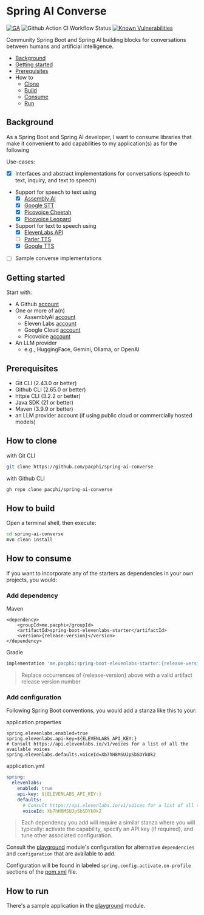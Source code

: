 # Spring AI Converse

[![GA](https://img.shields.io/badge/Release-Alpha-darkred)](https://img.shields.io/badge/Release-Alpha-darkred) ![Github Action CI Workflow Status](https://github.com/pacphi/spring-ai-converse/actions/workflows/ci.yml/badge.svg) [![Known Vulnerabilities](https://snyk.io/test/github/pacphi/spring-ai-converse/badge.svg?style=plastic)](https://snyk.io/test/github/pacphi/spring-ai-converse)

Community Spring Boot and Spring AI building blocks for conversations between humans and artificial intelligence.

* [Background](#background)
* [Getting started](#getting-started)
* [Prerequisites](#prerequisites)
* How to
    * [Clone](#how-to-clone)
    * [Build](#how-to-build)
    * [Consume](#how-to-consume)
    * [Run](#how-to-run)

## Background

As a Spring Boot and Spring AI developer, I want
to consume libraries that make it convenient to add capabilities to my application(s)
as for the following

Use-cases:

* [x] Interfaces and abstract implementations for conversations (speech to text, inquiry, and text to speech)
* Support for speech to text using
  * [x] [Assembly AI](https://www.assemblyai.com/blog/speech-recognition-in-java/)
  * [x] [Google STT](https://cloud.google.com/speech-to-text/docs/transcribe-client-libraries#client-libraries-install-java)
  * [x] [Picovoice Cheetah](https://github.com/Picovoice/cheetah?tab=readme-ov-file#java-demos)
  * [x] [Picovoice Leopard](https://github.com/Picovoice/leopard?tab=readme-ov-file#java-demos)
* Support for text to speech using 
  * [x] [ElevenLabs API](https://elevenlabs.io/docs/api-reference/text-to-speech/convert)
  * [ ] [Parler TTS](https://huggingface.co/ecyht2/parler-tts-mini-v1-GGUF)
  * [x] [Google TTS](https://cloud.google.com/text-to-speech/docs/create-audio-text-client-libraries#client-libraries-install-java)
* [ ] Sample converse implementations

## Getting started

Start with:

* A Github [account](https://github.com/signup)
* One or more of a(n)
  * AssemblyAI [account](https://www.assemblyai.com/dashboard/signup)
  * Eleven Labs [account](https://elevenlabs.io/app/sign-up)
  * Google Cloud [account](https://cloud.google.com/docs/get-started)
  * Picovoice [account](https://console.picovoice.ai/signup)
* An LLM provider
  * e.g., HuggingFace, Gemini, Ollama, or OpenAI

## Prerequisites

* Git CLI (2.43.0 or better)
* Github CLI (2.65.0 or better)
* httpie CLI (3.2.2 or better)
* Java SDK (21 or better)
* Maven (3.9.9 or better)
* an LLM provider account (if using public cloud or commercially hosted models)

## How to clone

with Git CLI

```bash
git clone https://github.com/pacphi/spring-ai-converse
```

with Github CLI

```bash
gh repo clone pacphi/spring-ai-converse
```

## How to build

Open a terminal shell, then execute:

```bash
cd spring-ai-converse
mvn clean install
```

## How to consume

If you want to incorporate any of the starters as dependencies in your own projects, you would:

### Add dependency

Maven

```maven
<dependency>
    <groupId>me.pacphi</groupId>
    <artifactId>spring-boot-elevenlabs-starter</artifactId>
    <version>{release-version}</version>
</dependency>
```

Gradle

```gradle
implementation 'me.pacphi:spring-boot-elevenlabs-starter:{release-version}'
```

> Replace occurrences of {release-version} above with a valid artifact release version number

### Add configuration

Following Spring Boot conventions, you would add a stanza like this to your:

application.properties

```properties
spring.elevenlabs.enabled=true
spring.elevenlabs.api-key=${ELEVENLABS_API_KEY:}
# Consult https://api.elevenlabs.io/v1/voices for a list of all the available voices
spring.elevenlabs.defaults.voiceId=Xb7hH8MSUJpSbSDYk0k2
```

application.yml

```yaml
spring:
  elevenlabs:
    enabled: true
    api-key: ${ELEVENLABS_API_KEY:}
    defaults:
      # Consult https://api.elevenlabs.io/v1/voices for a list of all the available voices
      voiceId: Xb7hH8MSUJpSbSDYk0k2
```

> Each dependency you add will require a similar stanza where you will typically: activate the capability, specify an API key (if required), and tune other associated configuration.

Consult the [playground](playground) module's configuration for alternative
`dependencies` and `configuration` that are available to add.

Configuration will be found in labeled `spring.config.activate.on-profile` sections of the [pom.xml](playground/pom.xml) file.

## How to run

There's a sample application in the [playground](playground) module.
